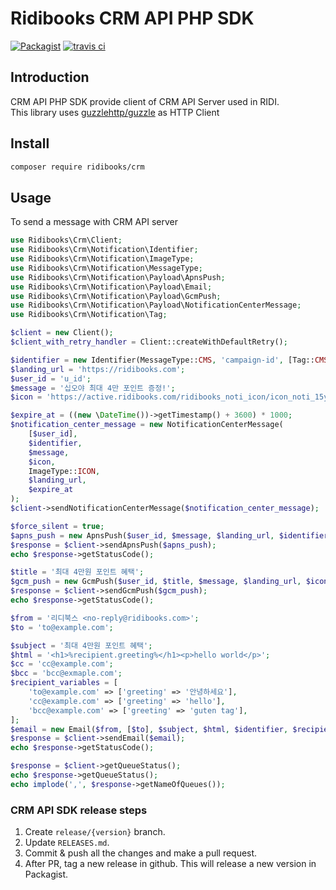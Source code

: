 # Ridibooks CRM API PHP SDK

[![Packagist](https://img.shields.io/packagist/v/ridibooks/crm.svg)](https://packagist.org/packages/ridibooks/crm)
[![travis ci](https://travis-ci.org/ridi/crm-php.svg?branch=master)](https://travis-ci.org/ridi/crm-php)

## Introduction
CRM API PHP SDK provide client of CRM API Server used in RIDI.  
This library uses [guzzlehttp/guzzle](https://github.com/guzzle/guzzle) as HTTP Client

## Install
```sh
composer require ridibooks/crm
```

## Usage
To send a message with CRM API server

```php
use Ridibooks\Crm\Client;
use Ridibooks\Crm\Notification\Identifier;
use Ridibooks\Crm\Notification\ImageType;
use Ridibooks\Crm\Notification\MessageType;
use Ridibooks\Crm\Notification\Payload\ApnsPush;
use Ridibooks\Crm\Notification\Payload\Email;
use Ridibooks\Crm\Notification\Payload\GcmPush;
use Ridibooks\Crm\Notification\Payload\NotificationCenterMessage;
use Ridibooks\Crm\Notification\Tag;

$client = new Client();
$client_with_retry_handler = Client::createWithDefaultRetry();

$identifier = new Identifier(MessageType::CMS, 'campaign-id', [Tag::CMS]);
$landing_url = 'https://ridibooks.com';
$user_id = 'u_id';
$message = '십오야 최대 4만 포인트 증정!';
$icon = 'https://active.ridibooks.com/ridibooks_noti_icon/icon_noti_15ya.png';

$expire_at = ((new \DateTime())->getTimestamp() + 3600) * 1000;
$notification_center_message = new NotificationCenterMessage(
    [$user_id],
    $identifier,
    $message,
    $icon,
    ImageType::ICON,
    $landing_url,
    $expire_at
);
$client->sendNotificationCenterMessage($notification_center_message);

$force_silent = true;
$apns_push = new ApnsPush($user_id, $message, $landing_url, $identifier, $force_silent);
$response = $client->sendApnsPush($apns_push);
echo $response->getStatusCode();

$title = '최대 4만원 포인트 혜택';
$gcm_push = new GcmPush($user_id, $title, $message, $landing_url, $icon, $identifier, $force_silent);
$response = $client->sendGcmPush($gcm_push);
echo $response->getStatusCode();

$from = '리디북스 <no-reply@ridibooks.com>';
$to = 'to@example.com';

$subject = '최대 4만원 포인트 혜택';
$html = '<h1>%recipient.greeting%</h1><p>hello world</p>';
$cc = 'cc@example.com';
$bcc = 'bcc@exmaple.com';
$recipient_variables = [
    'to@example.com' => ['greeting' => '안녕하세요'],
    'cc@example.com' => ['greeting' => 'hello'],
    'bcc@example.com' => ['greeting' => 'guten tag'],
];
$email = new Email($from, [$to], $subject, $html, $identifier, $recipient_variables, [$cc], [$bcc]);
$response = $client->sendEmail($email);
echo $response->getStatusCode();

$response = $client->getQueueStatus();
echo $response->getQueueStatus();
echo implode(',', $response->getNameOfQueues());
```

### CRM API SDK release steps

1. Create `release/{version}` branch.
1. Update `RELEASES.md`.
1. Commit & push all the changes and make a pull request.
1. After PR, tag a new release in github. This will release a new version in Packagist.
